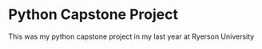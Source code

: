 # Python Capstone Project
This was my python capstone project in my last year at Ryerson University
